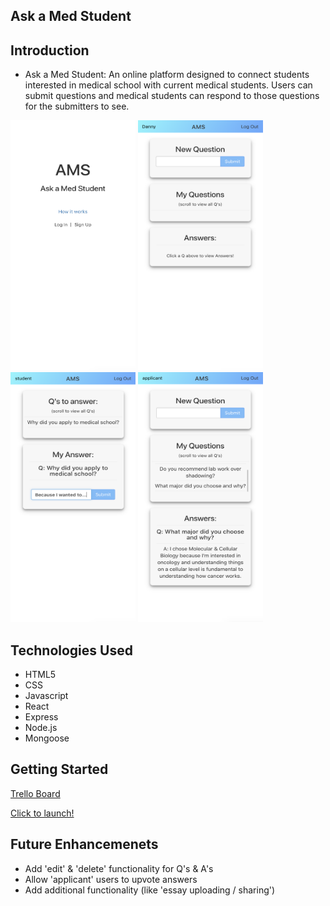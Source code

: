 ## Ask a Med Student 

## Introduction
- Ask a Med Student: An online platform designed to connect students interested in medical school with current medical students. Users can submit questions and medical students can respond to those questions for the submitters to see.

<img src="./public/images/1.png" height="400" width="200">
<img src="./public/images/2.png" height="400" width="200">
<img src="./public/images/3.png" height="400" width="200">
<img src="./public/images/4.png" height="400" width="200">

## Technologies Used 
- HTML5
- CSS
- Javascript
- React
- Express
- Node.js
- Mongoose

## Getting Started

[Trello Board](https://trello.com/b/zdBIle6n/project-4)

[Click to launch!](http://askamedstudent.herokuapp.com)

## Future Enhancemenets
- Add 'edit' & 'delete' functionality for Q's & A's
- Allow 'applicant' users to upvote answers
- Add additional functionality (like 'essay uploading / sharing')
